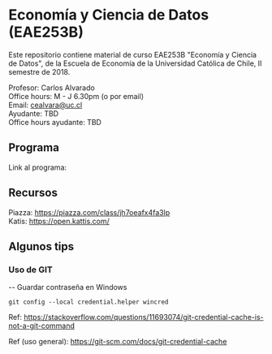 # Economía y Ciencia de Datos (EAE253B)

Este repositorio contiene material de curso EAE253B "Economía y Ciencia de Datos", de la Escuela de Economía de la Universidad Católica de Chile, II semestre de 2018.

Profesor: Carlos Alvarado  
Office hours: M - J 6.30pm (o por email)  
Email: cealvara@uc.cl  
Ayudante: TBD  
Office hours ayudante: TBD  

## Programa

Link al programa: 

## Recursos
Piazza: https://piazza.com/class/jh7oeafx4fa3lp  
Katis: https://open.kattis.com/

## Algunos tips
### Uso de GIT

-- Guardar contraseña en Windows

	git config --local credential.helper wincred

Ref: https://stackoverflow.com/questions/11693074/git-credential-cache-is-not-a-git-command

Ref (uso general): https://git-scm.com/docs/git-credential-cache